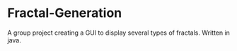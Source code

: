 # Fractal-Generation
A group project creating a GUI to display several types of fractals. Written in java. 
